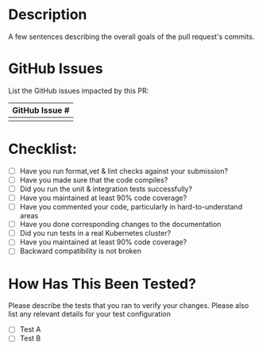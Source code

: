 # Description
A few sentences describing the overall goals of the pull request's commits.

# GitHub Issues
List the GitHub issues impacted by this PR:

| GitHub Issue # |
| -------------- |
| |

# Checklist:

- [ ] Have you run format,vet & lint checks against your submission?
- [ ] Have you made sure that the code compiles?
- [ ] Did you run the unit & integration tests successfully?
- [ ] Have you maintained at least 90% code coverage?
- [ ] Have you commented your code, particularly in hard-to-understand areas
- [ ] Have you done corresponding changes to the documentation
- [ ] Did you run tests in a real Kubernetes cluster?
- [ ] Have you maintained at least 90% code coverage?
- [ ] Backward compatibility is not broken

# How Has This Been Tested?
Please describe the tests that you ran to verify your changes. Please also list any relevant details for your test configuration

- [ ] Test A
- [ ] Test B
